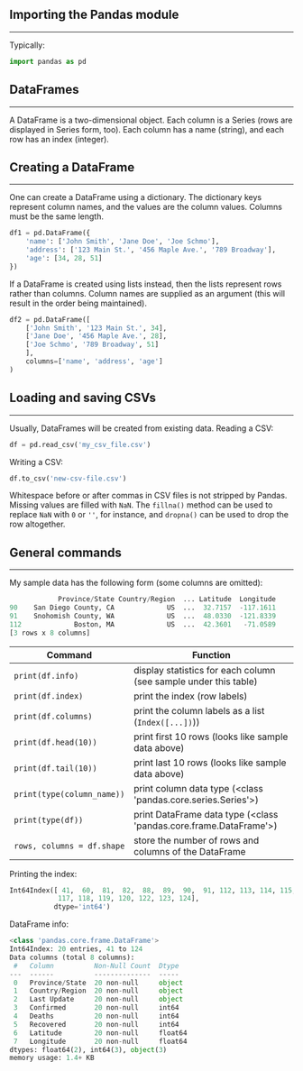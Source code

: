 ## Importing the Pandas module
---
Typically:
```python
import pandas as pd
```

## DataFrames
---
A DataFrame is a two-dimensional object.  Each column is a Series (rows are displayed in Series form, too).  Each column has a name (string), and each row has an index (integer).

## Creating a DataFrame
---
One can create a DataFrame using a dictionary.  The dictionary keys represent column names, and the values are the column values.  Columns must be the same length.
```python
df1 = pd.DataFrame({
    'name': ['John Smith', 'Jane Doe', 'Joe Schmo'],
    'address': ['123 Main St.', '456 Maple Ave.', '789 Broadway'],
    'age': [34, 28, 51]
})
```

If a DataFrame is created using lists instead, then the lists represent rows rather than columns.  Column names are supplied as an argument (this will result in the order being maintained).
```python
df2 = pd.DataFrame([
    ['John Smith', '123 Main St.', 34],
    ['Jane Doe', '456 Maple Ave.', 28],
    ['Joe Schmo', '789 Broadway', 51]
    ],
    columns=['name', 'address', 'age']
)
```

## Loading and saving CSVs
---
Usually, DataFrames will be created from existing data. Reading a CSV:
```python
df = pd.read_csv('my_csv_file.csv')
```

Writing a CSV:
```python
df.to_csv('new-csv-file.csv')
```

Whitespace before or after commas in CSV files is not stripped by Pandas.  Missing values are filled with `NaN`.  The `fillna()` method can be used to replace `NaN` with `0` or `''`, for instance, and `dropna()` can be used to drop the row altogether.

## General commands
---
My sample data has the following form (some columns are omitted):
```python
            Province/State Country/Region  ... Latitude  Longitude
90    San Diego County, CA             US  ...  32.7157  -117.1611
91    Snohomish County, WA             US  ...  48.0330  -121.8339
112             Boston, MA             US  ...  42.3601   -71.0589
[3 rows x 8 columns]
```

Command | Function
------- | --------
`print(df.info)` | display statistics for each column (see sample under this table)
`print(df.index)` | print the index (row labels)
`print(df.columns)` | print the column labels as a list (`Index([...])`))
`print(df.head(10))` | print first 10 rows (looks like sample data above)
`print(df.tail(10))` | print last 10 rows (looks like sample data above)
`print(type(column_name))` | print column data type (<class 'pandas.core.series.Series'>)
`print(type(df))` | print DataFrame data type (<class 'pandas.core.frame.DataFrame'>)
`rows, columns = df.shape` | store the number of rows and columns of the DataFrame
    
Printing the index:
```python
Int64Index([ 41,  60,  81,  82,  88,  89,  90,  91, 112, 113, 114, 115, 116,
            117, 118, 119, 120, 122, 123, 124],
           dtype='int64')
```

DataFrame info:
```python
<class 'pandas.core.frame.DataFrame'>
Int64Index: 20 entries, 41 to 124
Data columns (total 8 columns):
 #   Column          Non-Null Count  Dtype  
---  ------          --------------  -----  
 0   Province/State  20 non-null     object 
 1   Country/Region  20 non-null     object 
 2   Last Update     20 non-null     object 
 3   Confirmed       20 non-null     int64  
 4   Deaths          20 non-null     int64  
 5   Recovered       20 non-null     int64  
 6   Latitude        20 non-null     float64
 7   Longitude       20 non-null     float64
dtypes: float64(2), int64(3), object(3)
memory usage: 1.4+ KB
```